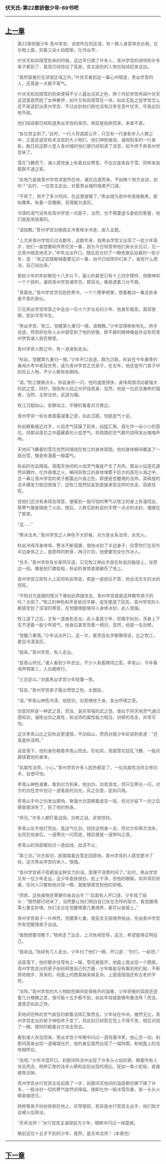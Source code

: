 ### 伏天氏-第22章骄傲少年-69书吧

--------
[上一章](./6bd801da11fe099f256712e6e818e7c5.md)
--------


>
>
>
>第22章骄傲少年
>青州学宫，讲堂所在的区域，有一群人身穿黑衣长袍，在长袍上面，刻着三朵火焰图案，化作焱字。
>
>叶伏天和风晴雪到来的时候，这边早已围了许多人，青州学宫的讲师和许多弟子都到了，甚至已经惊动了高层，宫主级别的人物也陆续赶来这边。
>
>“竟然直接拦在讲堂区域之外。”叶伏天看到这一幕心中暗道，黑焱学宫的人，还真是一点都不客气。
>
>叶伏天和风晴雪的到来使得不少人露出诧异之色，两个月前学宫传闻叶伏天这混蛋竟然抱了女神秦伊，如今又和风晴雪在一块，如此无耻之徒学宫怎么还不驱逐赶出青州学宫，不过此刻他们倒也没有过多在意叶伏天，毕竟此刻有外敌。
>
>他们陆续都已经知道黑焱学宫的来历，明显是挑衅而来，来者不善。
>
>“各位宫主到了。”此时，一行人将道路让开，只见有一行身影步入人群之中，正是武道宫和术法宫的大人物们，他们神色锋锐，凝视到来的一行身影，数日前这群人登入青州城时他们便已经知道了消息，如今终于奔青州学宫来了。
>
>雪花飞舞而下，诸人感觉身上有着丝丝寒意，不仅仅是来自于雪，同样来自那群不速之客。
>
>“此地乃是我青州学宫讲堂所在地，诸位远道而来，不如换个地方说话，如何？”此时，一位宫主走出，对着黒焱城的强者开口道。
>
>“不用了，用不了多少时间，在这里就够了。”黒焱城为首中年皮肤黝黑，面如鹰隼，有着一双鹰眼，显得极为凌厉。
>
>冷漠的语气没有给青州学宫一点面子，当然，也不需要虚与委蛇的客套，他们就是来挑事的。
>
>“请指教。”青州学宫剑阁阁主冷青峰冰冷道，直入主题。
>
>“上次来青州学宫已过去数年，这数年来，我黑焱学宫又出现了一批少年英才，他们一直想要和外界交流一番，因为今日特意带他们来长长见识，见一见青州城圣地天才。”中年淡淡开口，随后目光扫了一眼他身后站着的一些少年，道：“来之前既都喊着要见识一番，如今已经带你们来了，谁有什么想法，自己站出来。”
>
>那些少年的年龄都在十八岁以下，最小的甚至只有十三四岁模样，但眼神却一个个锐利，凝视青州学宫诸学员，那目光，像是透着几分不屑。
>
>“真嚣张。”青州学宫学员脸色寒冷，一个个摩拳擦掌，想着教训一番这些来者不善的家伙。
>
>只见黑焱学宫阵营之中走出一位十六岁左右的少年，他身形瘦高，面容俊朗，犹如寻常书生。
>
>“黑焱学宫，牧江，觉醒第九重归一境，请赐教。”少年显得彬彬有礼，拱手说道，然而却也有人从中感受到了他的骄傲，那平静的眼神像是并没有将青州学宫诸人放在眼里。
>
>青州学宫人群之中，有一道身影走出。
>
>“秋岩，觉醒第九重归一境。”少年开口说道，颇为沉稳，秋岩在今年春季的春闱大考中表现优秀，成为青州学宫正式弟子，在去年，他还是外门弟子中的风云人物，不少人都有些期待。
>
>“请。”牧江微微点头，秋岩身形一闪，他的速度很快，身体周围流动着强大的武之意，同时，隐隐有火焰之光环绕周身，显然，他是一位武法兼修的强者，当然，主修法师，武道为辅。
>
>牧江沉稳如山，安静站立，平静的看着对方靠近。
>
>青州学宫一些长者面露凝重之意，如此沉稳，怕是底气十足。
>
>秋岩眼看接近对手，火焰灵气狂躁了起来，凶猛汇聚，竟化作一朵小小的莲花，但那朵莲花之中蕴藏着的火焰灵气，将周围的空气都灼烧得发出嗤嗤声响。
>
>天地间飞舞着的雪花忽然间缠绕在牧江的身体周围，他的身体瞬间覆盖了一层白雪，像是弥漫着一股霜气。
>
>秋岩的攻击降临，周围天地间的火焰灵气像是产生了共鸣，那朵火焰莲花遽然间爆炸，化作吞噬之火，瞬间将牧江的身体埋葬于巨大的莲花火海之中，这一幕让青州学宫的弟子都露出兴奋之色，即便是觉醒境的法师，其释放的法术爆发力依旧很强了，这牧江竟然狂妄到直接承受这样的攻击，简直找死。
>
>但他们还没有来得及得意，便看到一股可怕的寒气从牧江的身上弥漫而出，那寒气像是隔绝了火焰，随后，人群见到秋岩的手臂一点点的冰封，僵硬在了那里。
>
>“这……”
>
>“寒冰法术。”青州学宫之人神色不大好看，对方是水系法师，水克火。
>
>秋岩冷得浑身哆嗦，寒冰不断侵袭，很快冰封了半边身子，风雪吹打在另外半边身体之上，是那样的刺骨，再过片刻，他便要完全化作冰人。
>
>“住手。”青州学宫有长辈呵斥道，只见牧江伸出手放在秋岩的脑袋上，往旁边一拍，像是拍打蝼蚁般，秋岩的身体直接躺在了地上。
>
>青州学宫立即有人上前将秋岩带走，若是一直放任不管，他会活生生的冰封而死。
>
>“不知对方底细的情况下便如此莽撞攻击，青州学宫就是这样教导弟子的吗？太弱了。”牧江的神色和声音依旧平静，说完便退了回去，青州学宫的人都感受到了深深的寒意，在觉醒境能够将人身体冰封，此人很强。
>
>牧江退下之后，又有一道身影走出，此人虽是少年，却眉宇如剑，浑身上下无不透着一股少年锐气，他身后甚至背着一柄剑，显然，他是一名剑修。
>
>“觉醒八重境。”少年淡淡开口，这一次，甚至连名字都懒得说，比之牧江，更显冷漠凌厉。
>
>“我来。”青州学宫，有人走出。
>
>“是青山师兄。”诸人看到少年走出，不少人有着期待之意，李青山，今年春闱甲榜第三，入剑阁修行。
>
>“三剑足以。”对面黑焱学宫少年轻蔑一笑。
>
>“狂妄。”青州学宫弟子露出愤怒之色，太猖狂。
>
>“请。”李青山神色冷漠，他拔剑，剑意缭绕于身，发出呼啸之音。
>
>剑意同样是一种武之意，而且，是非常强的武之意，类似于将天地灵气通过感知剑，凝练出剑之属性，和法师的属性能力相当，剑修的攻击，非常可怕。
>
>这次李青山比之前秋岩更谨慎，不动如山，然而对面少年却讽刺笑道：“还真是听话啊。”
>
>话音落下，他的身形朝着李青山而去，形如风，周围雪花狂乱飞舞，一股风裹挟着他的身体。
>
>“风属性法师，小心。”青州学宫许多人脸色都变了，一位风属性法师主修剑术，会很可怕。
>
>李青山神色凝重，看到对方到来，他出剑，剑若游龙，但只见寒光一闪，对方的剑在空中划过一道笔直的剑光，风之剑意，犹如闪电。
>
>李青山手中之剑发出颤响，聚强大剑意朝着虚空一指，但对方留下一剑之后便直接消失了，到了他的侧身。
>
>“师兄。”许多人都盯着战场，剑修之战，非常惊险。
>
>李青山左手拍打而出，竟运气化剑，挡住这侧身一击，但对方却再次消失，出现在他身后，一道寒光一闪而逝，随后便是一道惨叫之音。
>
>李青山的背部被划过一道血线，血流不止。
>
>“第三剑。”对方收剑，直接踏着白雪走回原地，青州学宫的人感觉更冷了些，这次黑焱学宫的来人，很强。
>
>“青州学宫弟子若都是这种实力的话，那便不浪费时间了。”此时，黑焱学宫又有一位少年走出，这少年皮肤很白，脸上干净，但他的眼睛，却非常的骄傲，任何人只要和他对视一眼，就能够感觉到他的骄傲。
>
>“师弟，这些废物还需要你亲自出手？”后面有人开口道，少年摇了摇头：“既然都已经来了，当然要让他们明白自己处在怎样的层次，我觉醒境第七重玄妙境，你们无论在觉醒境第几重境界，都可以直接上。”
>
>青州学宫弟子一片哗然，觉醒第七重，竟狂言无视境界挑战，任由青州学宫所有觉醒境弟子出战。
>
>“我倒想要领教下。”杨修走了出去，上次秋闱受辱，这次，希望能够证明自己。
>
>“我来战。”陆续有几人走出，少年扫了他们一眼，开口道：“你们，一起吧。”
>
>话音落下，他的脚步往雪地上一踏，雪花被震开，地面上竟出现一个图案，青州学宫走出的弟子纷纷释放自己的力量，少年像是没有看到他们般，不断原地踏步，渐渐的，地面上的图案越来越复杂，上面竟隐隐还有古老的字符。
>
>“法阵。”青州学宫的大人物脸色瞬间变得格外的凝重，少年骄傲的容颜还透着几分稚嫩之意，很可能十五岁都不到，如此年轻就能够布置法阵？而且，速度还如此之快。
>
>天地间恐怖的灵气疯狂的朝着法阵汇聚而去，少年站在中间，傲然无比，青州学宫走出的弟子神色终于变了，但此刻已经箭在弦上不得不发，相互对视了一眼，便同时朝着对方攻击而去。
>
>看到诸人攻击而来，黑焱学宫少年眼中闪过一道轻蔑冷笑，他心念一动，刹那间周身出现一道璀璨光芒，他的身后竟然出现了一幅阵图，和地面上的法阵相呼应。
>
>“去吧。”少年冷漠开口，刹那间阵法中出现了许多头火焰巨蟒，朝着所有人攻击而去，杨修汇聚的法术火蟒和此刻出现的相比，犹如一条小蛇般，直接被吞没掉。
>
>青州学宫水行宫宫主往前踏了一步，刹那间天地间的温度都仿佛下降了许多，一股冰封一切的寒气陡然间降临，随即化作一股冰雪风暴，那一头头火蟒直接熄灭。
>
>杨修等弟子纷纷摔倒在地上，非常狼狈，若非是水行宫宫主出手，他们刚才会被火焰吞没。
>
>“天命法师！”水行宫宫主凝视前方少年，眼眸中闪过一抹震撼。
>
>眼前这位十五岁不到的少年，竟然，是天命法师！
>(本章完)
>
>

--------
[下一章](./355d8aad0d37e1fb6e500f077453bd15.md)
--------
